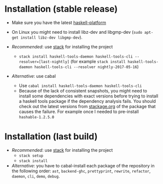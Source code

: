 # Installation (stable release)

  - Make sure you have the latest [haskell-platform](https://www.haskell.org/platform/)
  - On Linux you might need to install libz-dev and libgmp-dev (`sudo apt-get install libz-dev libgmp-dev`).

  - *Recommended*: use [stack](https://docs.haskellstack.org/en/stable/README/) for installing the project
    - `stack install haskell-tools-daemon haskell-tools-cli --resolver=[last-nightly]` (for example `stack install haskell-tools-daemon haskell-tools-cli --resolver nightly-2017-05-16`)
  - *Alternative*: use cabal
    - Use `cabal install haskell-tools-daemon haskell-tools-cli`
    - Because of the lack of consistent snapshots, you might need to install some dependencies with exact versions before trying to install a haskell tools package if the dependency analysis fails. You should check out the latest versions from [stackage.org](https://www.stackage.org/) of the package that causes the failure. For example once I needed to pre-install `hashable-1.2.5.0`

# Installation (last build)

  - *Recommended*: use [stack](https://docs.haskellstack.org/en/stable/README/) for installing the project
    - `stack setup`
    - `stack install`
  - *Alternative*: you have to cabal-install each package of the repository in the following order: `ast`, `backend-ghc`, `prettyprint`, `rewrite`, `refactor`, `daemon`, `cli`, `demo`, `debug`.

